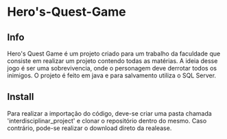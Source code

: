 # Hero's-Quest-Game
## Info
Hero's Quest Game é um projeto criado para um trabalho da faculdade que consiste em realizar um projeto contendo todas as matérias.
A ideia desse jogo é ser uma sobrevivencia, onde o personagem deve derrotar todos os inimigos.
O projeto é feito em java e para salvamento utiliza o SQL Server.

## Install
Para realizar a importação do código, deve-se criar uma pasta chamada 'interdisciplinar_project' e clonar o repositório dentro do mesmo.
Caso contrário, pode-se realizar o download direto da realease.
